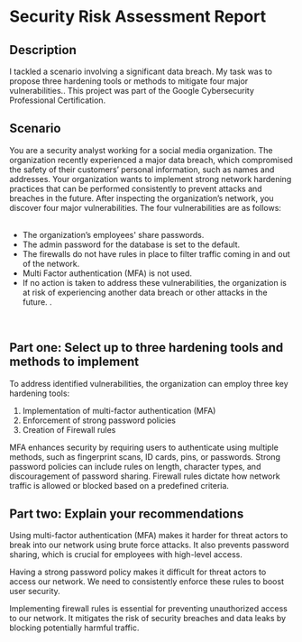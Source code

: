 <h1>Security Risk Assessment Report</h1>

<h2>Description</h2>
I tackled a scenario involving a significant data breach. My task was to propose three hardening tools or methods to mitigate four major vulnerabilities.. This project was part of the Google Cybersecurity Professional Certification.



<h2>Scenario</h2>
You are a security analyst working for a social media organization. The organization recently experienced a major data breach, which compromised the safety of their customers’ personal information, such as names and addresses. Your organization wants to implement strong network hardening practices that can be performed consistently to prevent attacks and breaches in the future. 
After inspecting the organization’s network, you discover four major vulnerabilities. The four vulnerabilities are as follows:
<br />
<br />


- The organization’s employees' share passwords.
- The admin password for the database is set to the default.
- The firewalls do not have rules in place to filter traffic coming in and out of the network.
- Multi Factor authentication (MFA) is not used. 
- If no action is taken to address these vulnerabilities, the organization is at risk of experiencing another data breach or other attacks in the future. 
.
<br />
<h2>Part one: Select up to three hardening tools and methods to implement</h2>

To address identified vulnerabilities, the organization can employ three key hardening tools:

1. Implementation of multi-factor authentication (MFA)
2. Enforcement of strong password policies
3. Creation of Firewall rules

MFA enhances security by requiring users to authenticate using multiple methods, such as fingerprint scans, ID cards, pins, or passwords. Strong password policies can include rules on length, character types, and discouragement of password sharing. Firewall rules dictate how network traffic is allowed or blocked based on a predefined criteria.

<h2>Part two: Explain your recommendations</h2>

Using multi-factor authentication (MFA) makes it harder for threat actors to break into our network using brute force attacks. It also prevents password sharing, which is crucial for employees with high-level access. 

Having a strong password policy makes it difficult for threat actors to access our network. We need to consistently enforce these rules to boost user security.

Implementing firewall rules is essential for preventing unauthorized access to our network. It mitigates the risk of security breaches and data leaks by blocking potentially harmful traffic.
